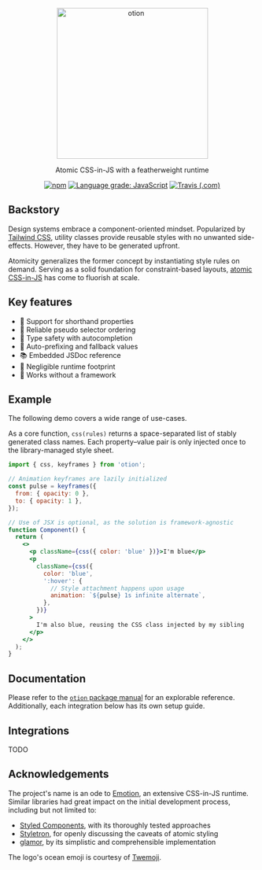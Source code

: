 <p align="center">
  <img alt="otion" src="https://raw.githubusercontent.com/kripod/otion/master/assets/logo.svg?sanitize=true" width="307">
</p>

<p align="center">
  Atomic CSS-in-JS with a featherweight runtime
</p>

<p align="center">
  <a href="https://www.npmjs.com/package/otion"><img alt="npm" src="https://img.shields.io/npm/v/otion"></a>
  <a href="https://lgtm.com/projects/g/kripod/otion/context:javascript"><img alt="Language grade: JavaScript" src="https://img.shields.io/lgtm/grade/javascript/g/kripod/otion.svg?logo=lgtm&logoWidth=18"/></a>
  <a href="https://travis-ci.com/github/kripod/otion"><img alt="Travis (.com)" src="https://img.shields.io/travis/com/kripod/otion"></a>
</p>

## Backstory

Design systems embrace a component-oriented mindset. Popularized by [Tailwind CSS][], utility classes provide reusable styles with no unwanted side-effects. However, they have to be generated upfront.

Atomicity generalizes the former concept by instantiating style rules on demand. Serving as a solid foundation for constraint-based layouts, [atomic CSS-in-JS][] has come to fluorish at scale.

[tailwind css]: https://tailwindcss.com/
[atomic css-in-js]: https://sebastienlorber.com/atomic-css-in-js

## Key features

- 🎳 Support for shorthand properties
- 🍱 Reliable pseudo selector ordering
- 🔐 Type safety with autocompletion
- 🦖 Auto-prefixing and fallback values
- 📚 Embedded JSDoc reference
- 🐾 Negligible runtime footprint
- 💫 Works without a framework

## Example

The following demo covers a wide range of use-cases.

As a core function, `css(rules)` returns a space-separated list of stably generated class names. Each property–value pair is only injected once to the library-managed style sheet.

```jsx
import { css, keyframes } from 'otion';

// Animation keyframes are lazily initialized
const pulse = keyframes({
  from: { opacity: 0 },
  to: { opacity: 1 },
});

// Use of JSX is optional, as the solution is framework-agnostic
function Component() {
  return (
    <>
      <p className={css({ color: 'blue' })}>I'm blue</p>
      <p
        className={css({
          color: 'blue',
          ':hover': {
            // Style attachment happens upon usage
            animation: `${pulse} 1s infinite alternate`,
          },
        })}
      >
        I'm also blue, reusing the CSS class injected by my sibling
      </p>
    </>
  );
}
```

## Documentation

Please refer to the [`otion` package manual](./packages/otion/README.md) for an explorable reference. Additionally, each integration below has its own setup guide.

## Integrations

TODO

## Acknowledgements

The project's name is an ode to [Emotion](https://emotion.sh/), an extensive CSS-in-JS runtime. Similar libraries had great impact on the initial development process, including but not limited to:

- [Styled Components](https://styled-components.com/), with its thoroughly tested approaches
- [Styletron](https://www.styletron.org/), for openly discussing the caveats of atomic styling
- [glamor](https://github.com/threepointone/glamor), by its simplistic and comprehensible implementation

The logo's ocean emoji is courtesy of [Twemoji](https://twemoji.twitter.com/).
